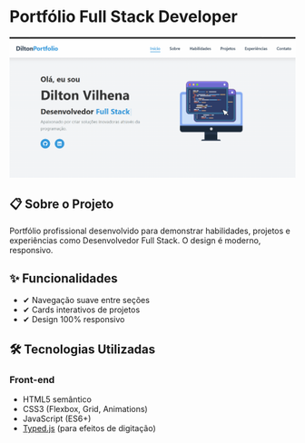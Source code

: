 # Portfólio Full Stack Developer

![Preview do Portfólio](assets/preview.png) 

## 📋 Sobre o Projeto
Portfólio profissional desenvolvido para demonstrar habilidades, projetos e experiências como Desenvolvedor Full Stack. O design é moderno, responsivo.

## ✨ Funcionalidades
- ✔ Navegação suave entre seções
- ✔ Cards interativos de projetos
- ✔ Design 100% responsivo

## 🛠 Tecnologias Utilizadas
### Front-end
- HTML5 semântico
- CSS3 (Flexbox, Grid, Animations)
- JavaScript (ES6+)
- [Typed.js](https://github.com/mattboldt/typed.js/) (para efeitos de digitação)

